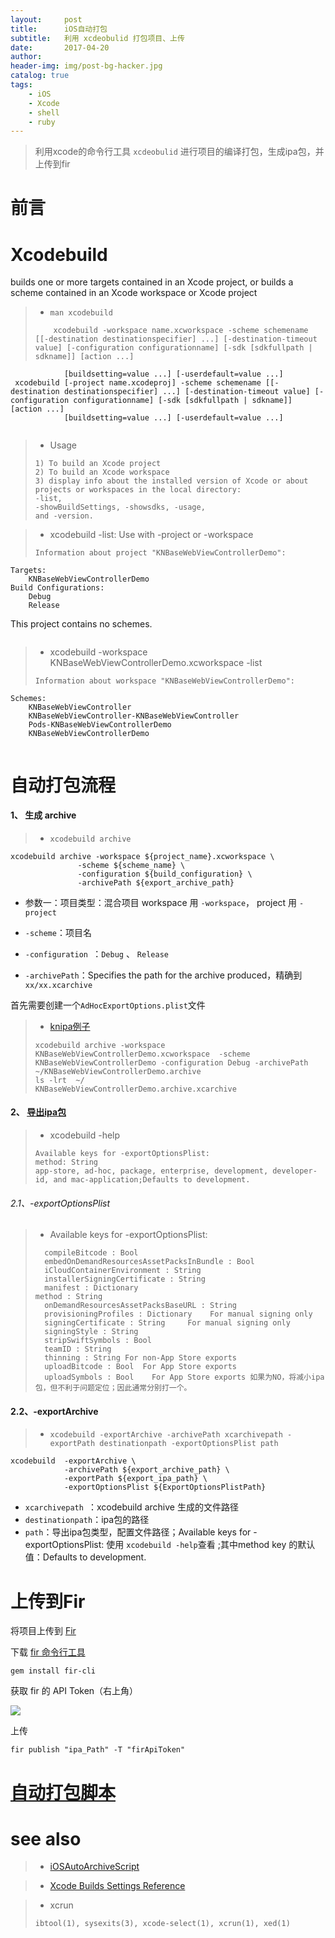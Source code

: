 ```yaml
---
layout:     post
title:      iOS自动打包
subtitle:   利用 xcdeobulid 打包项目、上传
date:       2017-04-20
author:    
header-img: img/post-bg-hacker.jpg
catalog: true
tags:
    - iOS
    - Xcode
    - shell
    - ruby
---
```




> 利用xcode的命令行工具 `xcdeobulid` 进行项目的编译打包，生成ipa包，并上传到fir

# 前言




# Xcodebuild

builds one or more targets contained in an Xcode project, or builds a scheme contained in an Xcode workspace or Xcode project

>*  `man xcodebuild`
>```
>     xcodebuild -workspace name.xcworkspace -scheme schemename [[-destination destinationspecifier] ...] [-destination-timeout value] [-configuration configurationname] [-sdk [sdkfullpath | sdkname]] [action ...]
                [buildsetting=value ...] [-userdefault=value ...]
     xcodebuild [-project name.xcodeproj] -scheme schemename [[-destination destinationspecifier] ...] [-destination-timeout value] [-configuration configurationname] [-sdk [sdkfullpath | sdkname]] [action ...]
                [buildsetting=value ...] [-userdefault=value ...]                
>```

>* Usage
>```
>1) To build an Xcode project
>2) To build an Xcode workspace
>3) display info about the installed version of Xcode or about projects or workspaces in the local directory:
>-list,
>-showBuildSettings, -showsdks, -usage,
>and -version.
>```
>

>* 	xcodebuild -list: Use with -project or -workspace
>```
>Information about project "KNBaseWebViewControllerDemo":
    Targets:
        KNBaseWebViewControllerDemo
    Build Configurations:
        Debug
        Release
This project contains no schemes.
>```
	
>* xcodebuild -workspace KNBaseWebViewControllerDemo.xcworkspace -list
>```
>Information about workspace "KNBaseWebViewControllerDemo":
    Schemes:
        KNBaseWebViewController
        KNBaseWebViewController-KNBaseWebViewController
        Pods-KNBaseWebViewControllerDemo
        KNBaseWebViewControllerDemo
>```	


# 自动打包流程

#### 1、 生成 archive

>*  `xcodebuild archive` 

	xcodebuild archive -workspace ${project_name}.xcworkspace \
                   -scheme ${scheme_name} \
                   -configuration ${build_configuration} \
                   -archivePath ${export_archive_path}

- 参数一：项目类型：混合项目 workspace 用 `-workspace`， project 用 `-project`

- `-scheme`：项目名

- `-configuration `：`Debug` 、 `Release`

- `-archivePath`：Specifies the path for the archive produced，精确到 `xx/xx.xcarchive`

首先需要创建一个`AdHocExportOptions.plist`文件


>* [knipa例子](https://github.com/zhangkn/KNBin/blob/master/knipa)
>```
>xcodebuild archive -workspace KNBaseWebViewControllerDemo.xcworkspace  -scheme KNBaseWebViewControllerDemo -configuration Debug -archivePath ~/KNBaseWebViewControllerDemo.archive
> ls -lrt  ~/
>KNBaseWebViewControllerDemo.archive.xcarchive
>```



#### 2、 [导出ipa包](https://github.com/zhangkn/KNBin/blob/master/knipa)

>*  xcodebuild -help
>```
>Available keys for -exportOptionsPlist:
>method: String 
> app-store, ad-hoc, package, enterprise, development, developer-id, and mac-application;Defaults to development.
>```


###### 2.1、-exportOptionsPlist

>* Available keys for -exportOptionsPlist:
>```
>	compileBitcode : Bool
>	embedOnDemandResourcesAssetPacksInBundle : Bool
>	iCloudContainerEnvironment : String
>	installerSigningCertificate : String
>	manifest : Dictionary
>method : String
>	onDemandResourcesAssetPacksBaseURL : String
>	provisioningProfiles : Dictionary	 For manual signing only
>	signingCertificate : String 	For manual signing only
>	signingStyle : String
>	stripSwiftSymbols : Bool
>	teamID : String
>	thinning : String For non-App Store exports
>	uploadBitcode : Bool  For App Store exports
>	uploadSymbols : Bool 	For App Store exports 如果为NO，将减小ipa包，但不利于问题定位；因此通常分别打一个。
>```


#### 2.2、-exportArchive

>*  `xcodebuild -exportArchive -archivePath xcarchivepath -exportPath destinationpath -exportOptionsPlist path`


	xcodebuild  -exportArchive \
	            -archivePath ${export_archive_path} \
	            -exportPath ${export_ipa_path} \
	            -exportOptionsPlist ${ExportOptionsPlistPath}


- `xcarchivepath `：xcodebuild archive 生成的文件路径
- `destinationpath`：ipa包的路径
- `path`：导出ipa包类型，配置文件路径；Available keys for -exportOptionsPlist: 使用 `xcodebuild -help`查看 ;其中method key 的默认值：Defaults to development.




# 上传到Fir

将项目上传到 [Fir](https://fir.im)

下载 [fir 命令行工具](https://github.com/FIRHQ/fir-cli/blob/master/doc/install.md) 

	gem install fir-cli

获取 fir 的 API Token（右上角）

![](https://ww3.sinaimg.cn/large/006tNc79gy1ff28ccsqhyj304t07bwei.jpg)

上传

	fir publish "ipa_Path" -T "firApiToken"
	


# [自动打包脚本](https://github.com/zhangkn/KNBin/blob/master/knipa)



# see also

>* [iOSAutoArchiveScript](https://github.com/qiubaiying/iOSAutoArchiveScript)

>* [ Xcode Builds Settings Reference](https://help.apple.com/xcode/mac/current/#/itcaec37c2a6)

>* xcrun
>```
> ibtool(1), sysexits(3), xcode-select(1), xcrun(1), xed(1)
>```
